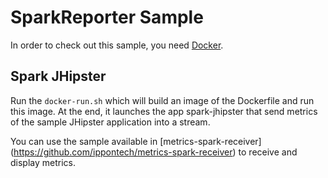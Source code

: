 SparkReporter Sample
=============

In order to check out this sample, you need [Docker](https://www.docker.com/).

## Spark JHipster

Run the `docker-run.sh` which will build an image of the Dockerfile and run this image.
At the end, it launches the app spark-jhipster that send metrics of the sample JHipster application into a stream.

You can use the sample available in [metrics-spark-receiver] (https://github.com/ippontech/metrics-spark-receiver) to receive and display metrics.
